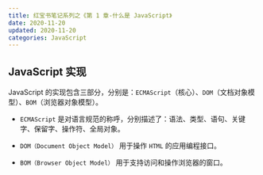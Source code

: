 ```yaml
---
title: 红宝书笔记系列之《第 1 章-什么是 JavaScript》
date: 2020-11-20
updated: 2020-11-20
categories: JavaScript
---
```


## JavaScript 实现

JavaScript 的实现包含三部分，分别是：`ECMAScript`（核心）、`DOM`（文档对象模型）、`BOM`（浏览器对象模型）。

- `ECMAScript` 是对语言规范的称呼，分别描述了：语法、类型、语句、关键字、保留字、操作符、全局对象。

- `DOM（Document Object Model）` 用于操作 `HTML` 的应用编程接口。

- `BOM（Browser Object Model）` 用于支持访问和操作浏览器的窗口。
